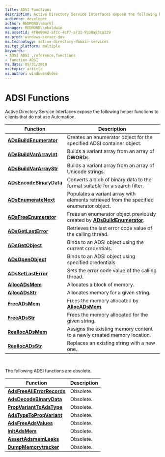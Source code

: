 ```yaml
---
title: ADSI Functions
description: Active Directory Service Interfaces expose the following helper functions to clients that do not use Automation.
audience: developer
author: REDMOND\\markl
manager: REDMOND\\mbaldwin
ms.assetid: 4f0e90e2-afcc-4cf7-a731-9b38a83ca229
ms.prod: windows-server-dev
ms.technology: active-directory-domain-services
ms.tgt_platform: multiple
keywords:
- ADSI ADSI ,reference,functions
- function ADSI
ms.date: 05/31/2018
ms.topic: article
ms.author: windowssdkdev
---
```


# ADSI Functions

Active Directory Service Interfaces expose the following helper functions to clients that do not use Automation.



| Function                                           | Description                                                                                        |
|----------------------------------------------------|----------------------------------------------------------------------------------------------------|
| [**ADsBuildEnumerator**](/windows/win32/Adshlp/nf-adshlp-adsbuildenumerator?branch=master)   | Creates an enumerator object for the specified ADSI container object.                              |
| [**ADsBuildVarArrayInt**](/windows/win32/Adshlp/nf-adshlp-adsbuildvararrayint?branch=master) | Builds a variant array from an array of **DWORD**s.                                                |
| [**ADsBuildVarArrayStr**](/windows/win32/Adshlp/nf-adshlp-adsbuildvararraystr?branch=master) | Builds a variant array from an array of Unicode strings.                                           |
| [**ADsEncodeBinaryData**](/windows/win32/Adshlp/nf-adshlp-adsencodebinarydata?branch=master) | Converts a blob of binary data to the format suitable for a search filter.                         |
| [**ADsEnumerateNext**](/windows/win32/Adshlp/nf-adshlp-adsenumeratenext?branch=master)       | Populates a variant array with elements retrieved from the specified enumerator object.            |
| [**ADsFreeEnumerator**](/windows/win32/Adshlp/nf-adshlp-adsfreeenumerator?branch=master)     | Frees an enumerator object previously created by [**ADsBuildEnumerator**](/windows/win32/Adshlp/nf-adshlp-adsbuildenumerator?branch=master). |
| [**ADsGetLastError**](/windows/win32/Adshlp/nf-adshlp-adsgetlasterror?branch=master)         | Retrieves the last error code value of the calling thread.                                         |
| [**ADsGetObject**](/windows/win32/Adshlp/nf-adshlp-adsgetobject?branch=master)               | Binds to an ADSI object using the current credentials.                                             |
| [**ADsOpenObject**](/windows/win32/Adshlp/nf-adshlp-adsopenobject?branch=master)             | Binds to an ADSI object using specified credentials                                                |
| [**ADsSetLastError**](/windows/win32/Adshlp/nf-adshlp-adssetlasterror?branch=master)         | Sets the error code value of the calling thread.                                                   |
| [**AllocADsMem**](/windows/win32/Adshlp/nf-adshlp-allocadsmem?branch=master)                 | Allocates a block of memory.                                                                       |
| [**AllocADsStr**](/windows/win32/Adshlp/nf-adshlp-allocadsstr?branch=master)                 | Allocates memory for a given string.                                                               |
| [**FreeADsMem**](/windows/win32/Adshlp/nf-adshlp-freeadsmem?branch=master)                   | Frees the memory allocated by [**AllocADsMem**](/windows/win32/Adshlp/nf-adshlp-allocadsmem?branch=master).                                  |
| [**FreeADsStr**](/windows/win32/Adshlp/nf-adshlp-freeadsstr?branch=master)                   | Frees the memory allocated for the given string.                                                   |
| [**ReallocADsMem**](/windows/win32/Adshlp/nf-adshlp-reallocadsmem?branch=master)             | Assigns the existing memory content to a newly created memory location.                            |
| [**ReallocADsStr**](/windows/win32/Adshlp/nf-adshlp-reallocadsstr?branch=master)             | Replaces an existing string with a new one.                                                        |



 

The following ADSI functions are obsolete.



| Function                                                  | Description |
|-----------------------------------------------------------|-------------|
| [**AdsFreeAllErrorRecords**](obsolete-adsi-functions.md) | Obsolete.   |
| [**AdsDecodeBinaryData**](obsolete-adsi-functions.md)    | Obsolete.   |
| [**PropVariantToAdsType**](obsolete-adsi-functions.md)   | Obsolete.   |
| [**AdsTypeToPropVariant**](obsolete-adsi-functions.md)   | Obsolete.   |
| [**AdsFreeAdsValues**](obsolete-adsi-functions.md)       | Obsolete.   |
| [**InitAdsMem**](obsolete-adsi-functions.md)             | Obsolete.   |
| [**AssertAdsmemLeaks**](obsolete-adsi-functions.md)      | Obsolete.   |
| [**DumpMemorytracker**](obsolete-adsi-functions.md)      | Obsolete.   |



 

 

 




